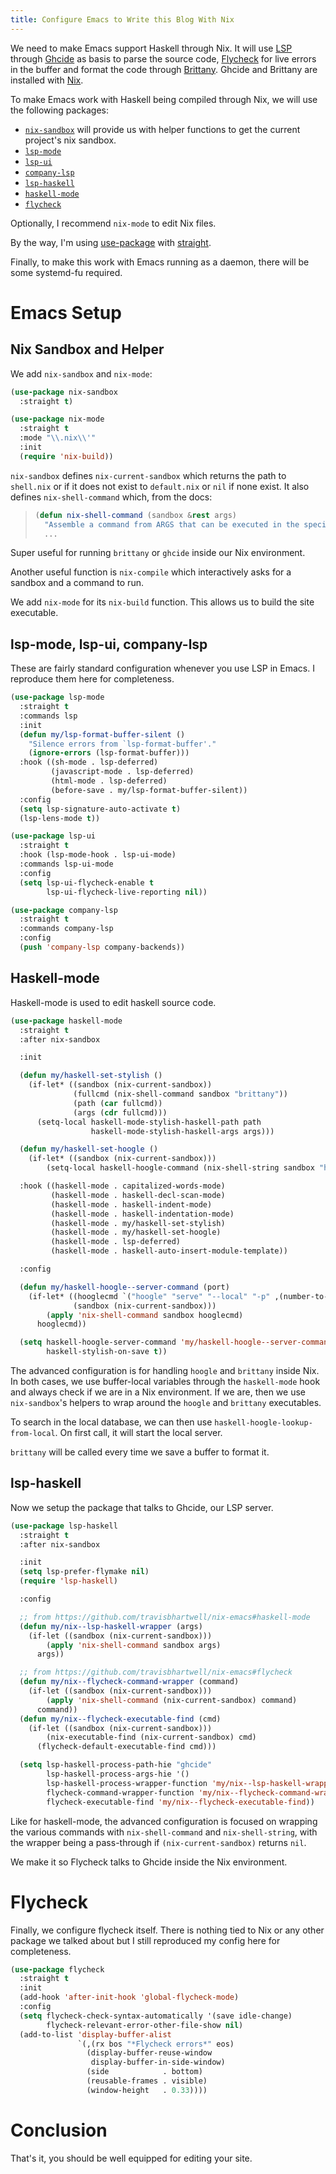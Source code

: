 ```yaml
---
title: Configure Emacs to Write this Blog With Nix
---
```


We need to make Emacs support Haskell through Nix. It will use
[LSP](https://microsoft.github.io/language-server-protocol/) through
[Ghcide](https://github.com/haskell/ghcide/) as basis to parse the
source code, [Flycheck](https://www.flycheck.org/en/latest/) for live
errors in the buffer and format the code through
[Brittany](https://hackage.haskell.org/package/brittany). Ghcide and
Brittany are installed with [Nix](https://nixos.org/).

To make Emacs work with Haskell being compiled through Nix, we will
use the following packages:

- [`nix-sandbox`](https://github.com/travisbhartwell/nix-emacs/#nix-sandbox) will provide us with helper functions to get the current project's nix sandbox.
- [`lsp-mode`](https://emacs-lsp.github.io/lsp-mode)
- [`lsp-ui`](https://github.com/emacs-lsp/lsp-ui)
- [`company-lsp`](https://github.com/tigersoldier/company-lsp)
- [`lsp-haskell`](https://github.com/emacs-lsp/lsp-haskell)
- [`haskell-mode`](https://haskell.github.io/haskell-mode)
- [`flycheck`](https://www.flycheck.org/)

Optionally, I recommend `nix-mode` to edit Nix files.

By the way, I'm using
[use-package](https://github.com/jwiegley/use-package) with
[straight](https://github.com/raxod502/straight.el).

Finally, to make this work with Emacs running as a daemon, there will
be some systemd-fu required.

# Emacs Setup

## Nix Sandbox and Helper

We add `nix-sandbox` and `nix-mode`:

``` commonlisp
(use-package nix-sandbox
  :straight t)

(use-package nix-mode
  :straight t
  :mode "\\.nix\\'"
  :init
  (require 'nix-build))
```

`nix-sandbox` defines `nix-current-sandbox` which returns the path to
`shell.nix` or if it does not exist to `default.nix` or `nil` if none
exist. It also defines `nix-shell-command` which, from the docs:

> ``` commonlisp
> (defun nix-shell-command (sandbox &rest args)
>   "Assemble a command from ARGS that can be executed in the specified SANDBOX."
>   ...
> ```

Super useful for running `brittany` or `ghcide` inside our Nix
environment.

Another useful function is `nix-compile` which interactively asks for
a sandbox and a command to run.

We add `nix-mode` for its `nix-build` function. This allows us to
build the site executable.

## lsp-mode, lsp-ui, company-lsp

These are fairly standard configuration whenever you use LSP in Emacs.
I reproduce them here for completeness.

``` commonlisp
(use-package lsp-mode
  :straight t
  :commands lsp
  :init
  (defun my/lsp-format-buffer-silent ()
    "Silence errors from `lsp-format-buffer'."
    (ignore-errors (lsp-format-buffer)))
  :hook ((sh-mode . lsp-deferred)
         (javascript-mode . lsp-deferred)
         (html-mode . lsp-deferred)
         (before-save . my/lsp-format-buffer-silent))
  :config
  (setq lsp-signature-auto-activate t)
  (lsp-lens-mode t))

(use-package lsp-ui
  :straight t
  :hook (lsp-mode-hook . lsp-ui-mode)
  :commands lsp-ui-mode
  :config
  (setq lsp-ui-flycheck-enable t
        lsp-ui-flycheck-live-reporting nil))

(use-package company-lsp
  :straight t
  :commands company-lsp
  :config
  (push 'company-lsp company-backends))
```

## Haskell-mode

Haskell-mode is used to edit haskell source code.

``` commonlisp
(use-package haskell-mode
  :straight t
  :after nix-sandbox

  :init

  (defun my/haskell-set-stylish ()
	(if-let* ((sandbox (nix-current-sandbox))
			  (fullcmd (nix-shell-command sandbox "brittany"))
			  (path (car fullcmd))
			  (args (cdr fullcmd)))
	  (setq-local haskell-mode-stylish-haskell-path path
				  haskell-mode-stylish-haskell-args args)))

  (defun my/haskell-set-hoogle ()
	(if-let* ((sandbox (nix-current-sandbox)))
		(setq-local haskell-hoogle-command (nix-shell-string sandbox "hoogle"))))

  :hook ((haskell-mode . capitalized-words-mode)
		 (haskell-mode . haskell-decl-scan-mode)
		 (haskell-mode . haskell-indent-mode)
		 (haskell-mode . haskell-indentation-mode)
		 (haskell-mode . my/haskell-set-stylish)
		 (haskell-mode . my/haskell-set-hoogle)
		 (haskell-mode . lsp-deferred)
		 (haskell-mode . haskell-auto-insert-module-template))

  :config

  (defun my/haskell-hoogle--server-command (port)
	(if-let* ((hooglecmd `("hoogle" "serve" "--local" "-p" ,(number-to-string port)))
			  (sandbox (nix-current-sandbox)))
		(apply 'nix-shell-command sandbox hooglecmd)
	  hooglecmd))

  (setq haskell-hoogle-server-command 'my/haskell-hoogle--server-command
		haskell-stylish-on-save t))
```

The advanced configuration is for handling `hoogle` and `brittany`
inside Nix. In both cases, we use buffer-local variables through the
`haskell-mode` hook and always check if we are in a Nix environment.
If we are, then we use `nix-sandbox`'s helpers to wrap around the
`hoogle` and `brittany` executables.

To search in the local database, we can then use
`haskell-hoogle-lookup-from-local`. On first call, it will start the
local server.

`brittany` will be called every time we save a buffer to format it.

## lsp-haskell

Now we setup the package that talks to Ghcide, our LSP server.

``` commonlisp
(use-package lsp-haskell
  :straight t
  :after nix-sandbox

  :init
  (setq lsp-prefer-flymake nil)
  (require 'lsp-haskell)

  :config

  ;; from https://github.com/travisbhartwell/nix-emacs#haskell-mode
  (defun my/nix--lsp-haskell-wrapper (args)
	(if-let ((sandbox (nix-current-sandbox)))
		(apply 'nix-shell-command sandbox args)
	  args))

  ;; from https://github.com/travisbhartwell/nix-emacs#flycheck
  (defun my/nix--flycheck-command-wrapper (command)
	(if-let ((sandbox (nix-current-sandbox)))
		(apply 'nix-shell-command (nix-current-sandbox) command)
	  command))
  (defun my/nix--flycheck-executable-find (cmd)
	(if-let ((sandbox (nix-current-sandbox)))
		(nix-executable-find (nix-current-sandbox) cmd)
	  (flycheck-default-executable-find cmd)))

  (setq lsp-haskell-process-path-hie "ghcide"
		lsp-haskell-process-args-hie '()
		lsp-haskell-process-wrapper-function 'my/nix--lsp-haskell-wrapper
		flycheck-command-wrapper-function 'my/nix--flycheck-command-wrapper
		flycheck-executable-find 'my/nix--flycheck-executable-find))
```

Like for haskell-mode, the advanced configuration is focused on
wrapping the various commands with `nix-shell-command` and
`nix-shell-string`, with the wrapper being a pass-through if
`(nix-current-sandbox)` returns `nil`.

We make it so Flycheck talks to Ghcide inside the Nix environment.

# Flycheck

Finally, we configure flycheck itself. There is nothing tied to Nix or
any other package we talked about but I still reproduced my config
here for completeness.

``` commonlisp
(use-package flycheck
  :straight t
  :init
  (add-hook 'after-init-hook 'global-flycheck-mode)
  :config
  (setq flycheck-check-syntax-automatically '(save idle-change)
		flycheck-relevant-error-other-file-show nil)
  (add-to-list 'display-buffer-alist
			   `(,(rx bos "*Flycheck errors*" eos)
				 (display-buffer-reuse-window
				  display-buffer-in-side-window)
				 (side            . bottom)
				 (reusable-frames . visible)
				 (window-height   . 0.33))))
```

# Conclusion

That's it, you should be well equipped for editing your site.
